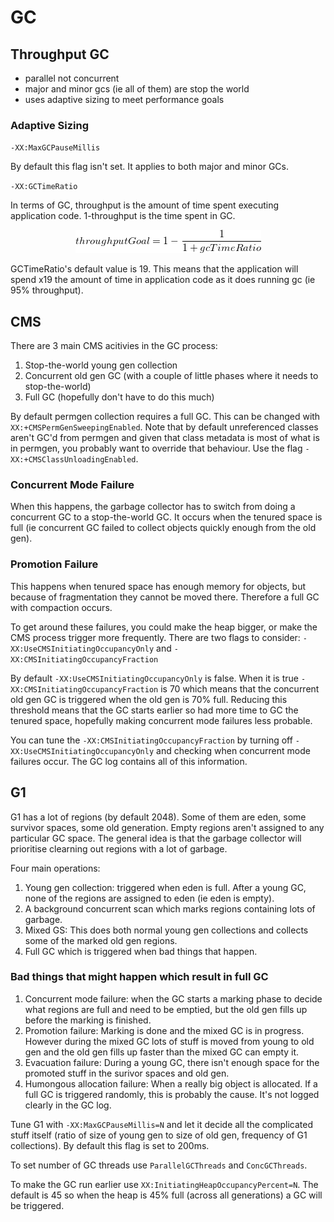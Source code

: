 # GC

## Throughput GC

- parallel not concurrent
- major and minor gcs (ie all of them) are stop the world
- uses adaptive sizing to meet performance goals

### Adaptive Sizing

`-XX:MaxGCPauseMillis`

By default this flag isn't set. It applies to both major and minor GCs. 

`-XX:GCTimeRatio`

In terms of GC, throughput is the amount of time spent executing application code. 1-throughput is the time spent in GC. 

<div style="text-align:center"><img src ="throughputgoalEquals.png" /></div>

GCTimeRatio's default value is 19. This means that the application will spend x19 the amount of time in application code as it does running gc (ie 95% throughput). 



## CMS

There are 3 main CMS acitivies in the GC process: 

1. Stop-the-world young gen collection
2. Concurrent old gen GC (with a couple of little phases where it needs to stop-the-world)
3. Full GC (hopefully don't have to do this much)

By default permgen collection requires a full GC. This can be changed with `XX:+CMSPermGenSweepingEnabled`. Note that by default unreferenced classes aren't GC'd from permgen and given that class metadata is most of what is in permgen, you probably want to override that behaviour. Use the flag `-XX:+CMSClassUnloadingEnabled`. 

### Concurrent Mode Failure

When this happens, the garbage collector has to switch from doing a concurrent GC to a stop-the-world GC. It occurs when the tenured space is full (ie concurrent GC failed to collect objects quickly enough from the old gen).   

### Promotion Failure

This happens when tenured space has enough memory for objects, but because of fragmentation they cannot be moved there. Therefore a full GC with compaction occurs. 

To get around these failures, you could make the heap bigger, or make the CMS process trigger more frequently. There are two flags to consider: `-XX:UseCMSInitiatingOccupancyOnly` and `-XX:CMSInitiatingOccupancyFraction`

By default `-XX:UseCMSInitiatingOccupancyOnly` is false. When it is true `-XX:CMSInitiatingOccupancyFraction` is 70 which means that the concurrent old gen GC is triggered when the old gen is 70% full. Reducing this threshold means that the GC starts earlier so had more time to GC the tenured space, hopefully making concurrent mode failures less probable. 

You can tune the `-XX:CMSInitiatingOccupancyFraction` by turning off  `-XX:UseCMSInitiatingOccupancyOnly` and checking when concurrent mode failures occur. The GC log contains all of this information. 


## G1

G1 has a lot of regions (by default 2048). Some of them are eden, some survivor spaces, some old generation. Empty regions aren't assigned to any particular GC space. The general idea is that the garbage collector will prioritise clearning out regions with a lot of garbage. 

Four main operations: 

1. Young gen collection: triggered when eden is full. After a young GC, none of the regions are assigned to eden (ie eden is empty). 
2. A background concurrent scan which marks regions containing lots of garbage. 
3. Mixed GS: This does both normal young gen collections and collects some of the marked old gen regions.  
4. 	Full GC which is triggered when bad things that happen. 

### Bad things that might happen which result in full GC

1. Concurrent mode failure: when the GC starts a marking phase to decide what regions are full and need to be emptied, but the old gen fills up before the marking is finished. 
2. Promotion failure: Marking is done and the mixed GC is in progress. However during the mixed GC lots of stuff is moved from young to old gen and the old gen fills up faster than the mixed GC can empty it. 
3. Evacuation failure: During a young GC, there isn't enough space for the promoted stuff in the surivor spaces and old gen. 
4. Humongous allocation failure: When a really big object is allocated. If a full GC is triggered randomly, this is probably the cause. It's not logged clearly in the GC log. 

Tune G1 with `-XX:MaxGCPauseMillis=N` and let it decide all the complicated stuff itself (ratio of size of young gen to size of old gen, frequency of G1 collections). By default this flag is set to 200ms. 

To set number of GC threads use `ParallelGCThreads` and `ConcGCThreads`. 

To make the GC run earlier use `XX:InitiatingHeapOccupancyPercent=N`. The default is 45 so when the heap is 45% full (across all generations) a GC will be triggered. 